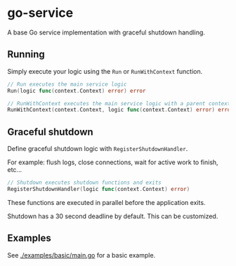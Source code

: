 # go-service

A base Go service implementation with graceful shutdown handling.

## Running

Simply execute your logic using the `Run` or `RunWithContext` function.

```go
// Run executes the main service logic
Run(logic func(context.Context) error) error

// RunWithContext executes the main service logic with a parent context
RunWithContext(context.Context, logic func(context.Context) error) error
```

## Graceful shutdown

Define graceful shutdown logic with `RegisterShutdownHandler`.

For example: flush logs, close connections, wait for active work to finish, etc...

```go
// Shutdown executes shutdown functions and exits
RegisterShutdownHandler(logic func(context.Context) error)
```

These functions are executed in parallel before the application exits.

Shutdown has a 30 second deadline by default. This can be customized.

## Examples

See [./examples/basic/main.go](./examples/basic/main.go) for a basic example.